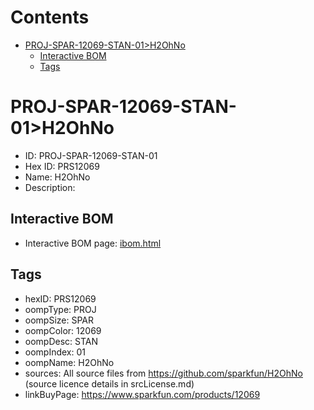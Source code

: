 



Contents
========

* [PROJ-SPAR-12069-STAN-01>H2OhNo](#proj-spar-12069-stan-01h2ohno)
	* [Interactive BOM](#interactive-bom)
	* [Tags](#tags)

# PROJ-SPAR-12069-STAN-01>H2OhNo

- ID: PROJ-SPAR-12069-STAN-01
- Hex ID: PRS12069
- Name: H2OhNo
- Description: 

## Interactive BOM

- Interactive BOM page: [ibom.html](kicad/bom/ibom.html)

## Tags

- hexID: PRS12069
- oompType: PROJ
- oompSize: SPAR
- oompColor: 12069
- oompDesc: STAN
- oompIndex: 01
- oompName: H2OhNo
- sources: All source files from https://github.com/sparkfun/H2OhNo (source licence details in srcLicense.md)
- linkBuyPage: https://www.sparkfun.com/products/12069
